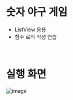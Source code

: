 # 숫자 야구 게임
  - ListView 응용
  - 함수 로직 작성 연습
<br/>

# 실행 화면
![image](https://user-images.githubusercontent.com/49020567/130552838-9d2ae377-9453-494f-bab7-3864ab3794fa.png)
